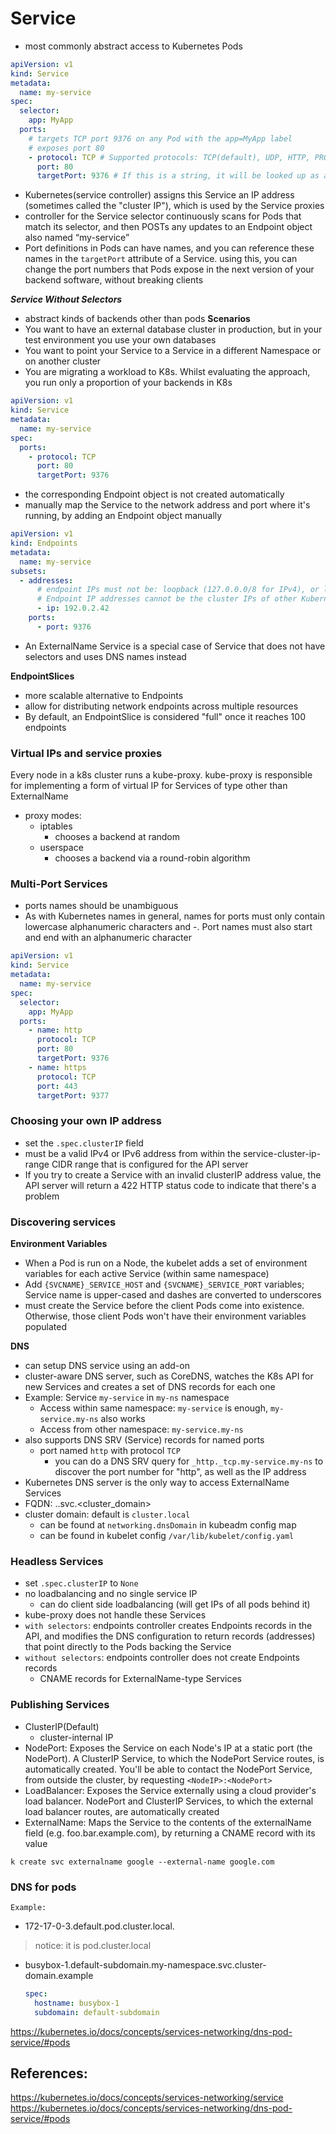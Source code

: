 # Service
- most commonly abstract access to Kubernetes Pods

```yaml
apiVersion: v1
kind: Service
metadata:
  name: my-service
spec:
  selector:
    app: MyApp
  ports:
    # targets TCP port 9376 on any Pod with the app=MyApp label
    # exposes port 80
    - protocol: TCP # Supported protocols: TCP(default), UDP, HTTP, PROXY, SCTP
      port: 80
      targetPort: 9376 # If this is a string, it will be looked up as a named port in the target Pod's container ports. If this is not specified, the value of the 'port' field is used (an identity map)
```
- Kubernetes(service controller) assigns this Service an IP address (sometimes called the "cluster IP"), which is used by the Service proxies
- controller for the Service selector continuously scans for Pods that match its selector, and then POSTs any updates to an Endpoint object also named “my-service”
- Port definitions in Pods can have names, and you can reference these names in the `targetPort` attribute of a Service. using this, you can change the port numbers that Pods expose in the next version of your backend software, without breaking clients

***Service Without Selectors***
- abstract kinds of backends other than pods
**Scenarios**
- You want to have an external database cluster in production, but in your test environment you use your own databases
- You want to point your Service to a Service in a different Namespace or on another cluster
- You are migrating a workload to K8s. Whilst evaluating the approach, you run only a proportion of your backends in K8s

```yaml
apiVersion: v1
kind: Service
metadata:
  name: my-service
spec:
  ports:
    - protocol: TCP
      port: 80
      targetPort: 9376
```
- the corresponding Endpoint object is not created automatically
- manually map the Service to the network address and port where it's running, by adding an Endpoint object manually
```yaml
apiVersion: v1
kind: Endpoints
metadata:
  name: my-service
subsets:
  - addresses:
      # endpoint IPs must not be: loopback (127.0.0.0/8 for IPv4), or link-local (169.254.0.0/16 and 224.0.0.0/24 for IPv4)
      # Endpoint IP addresses cannot be the cluster IPs of other Kubernetes Services, because kube-proxy doesn't support virtual IPs as a destination
      - ip: 192.0.2.42 
    ports:
      - port: 9376
```
- An ExternalName Service is a special case of Service that does not have selectors and uses DNS names instead


**EndpointSlices**
- more scalable alternative to Endpoints
- allow for distributing network endpoints across multiple resources
- By default, an EndpointSlice is considered "full" once it reaches 100 endpoints


### Virtual IPs and service proxies
Every node in a k8s cluster runs a kube-proxy. kube-proxy is responsible for implementing a form of virtual IP for Services of type other than ExternalName
- proxy modes: 
  - iptables
    - chooses a backend at random
  - userspace
    - chooses a backend via a round-robin algorithm

### Multi-Port Services
- ports names should be unambiguous
- As with Kubernetes names in general, names for ports must only contain lowercase alphanumeric characters and -. Port names must also start and end with an alphanumeric character

```yaml
apiVersion: v1
kind: Service
metadata:
  name: my-service
spec:
  selector:
    app: MyApp
  ports:
    - name: http
      protocol: TCP
      port: 80
      targetPort: 9376
    - name: https
      protocol: TCP
      port: 443
      targetPort: 9377
```

### Choosing your own IP address
- set the `.spec.clusterIP` field
- must be a valid IPv4 or IPv6 address from within the service-cluster-ip-range CIDR range that is configured for the API server
- If you try to create a Service with an invalid clusterIP address value, the API server will return a 422 HTTP status code to indicate that there's a problem

### Discovering services
**Environment Variables**
- When a Pod is run on a Node, the kubelet adds a set of environment variables for each active Service (within same namespace)
- Add `{SVCNAME}_SERVICE_HOST` and `{SVCNAME}_SERVICE_PORT` variables; Service name is upper-cased and dashes are converted to underscores
- must create the Service before the client Pods come into existence. Otherwise, those client Pods won't have their environment variables populated

**DNS**
- can setup DNS service using an add-on
- cluster-aware DNS server, such as CoreDNS, watches the K8s API for new Services and creates a set of DNS records for each one
- Example: Service `my-service` in `my-ns` namespace
  - Access within same namespace: `my-service` is enough, `my-service.my-ns` also works
  - Access from other namespace: `my-service.my-ns`
- also supports DNS SRV (Service) records for named ports
  - port named `http` with protocol `TCP`
    - you can do a DNS SRV query for `_http._tcp.my-service.my-ns` to discover the port number for "http", as well as the IP address
- Kubernetes DNS server is the only way to access ExternalName Services
- FQDN: <svcname>.<namespace>.svc.<cluster_domain> 
- cluster domain: default is `cluster.local`
  - can be found at `networking.dnsDomain` in kubeadm config map
  - can be found in kubelet config `/var/lib/kubelet/config.yaml`

### Headless Services
- set `.spec.clusterIP` to `None`
- no loadbalancing and no single service IP
  - can do client side loadbalancing (will get IPs of all pods behind it)
- kube-proxy does not handle these Services
- `with selectors`: endpoints controller creates Endpoints records in the API, and modifies the DNS configuration to return records (addresses) that point directly to the Pods backing the Service
- `without selectors`: endpoints controller does not create Endpoints records
  - CNAME records for ExternalName-type Services

### Publishing Services
- ClusterIP(Default)
  - cluster-internal IP
- NodePort: Exposes the Service on each Node's IP at a static port (the NodePort). A ClusterIP Service, to which the NodePort Service routes, is automatically created. You'll be able to contact the NodePort Service, from outside the cluster, by requesting `<NodeIP>:<NodePort>`
- LoadBalancer: Exposes the Service externally using a cloud provider's load balancer. NodePort and ClusterIP Services, to which the external load balancer routes, are automatically created
- ExternalName: Maps the Service to the contents of the externalName field (e.g. foo.bar.example.com), by returning a CNAME record with its value
```
k create svc externalname google --external-name google.com
```

### DNS for pods

`Example:`
- 172-17-0-3.default.pod.cluster.local.
>notice: it is pod.cluster.local
- busybox-1.default-subdomain.my-namespace.svc.cluster-domain.example
    ```yaml
    spec:
      hostname: busybox-1
      subdomain: default-subdomain

https://kubernetes.io/docs/concepts/services-networking/dns-pod-service/#pods

## References:
https://kubernetes.io/docs/concepts/services-networking/service
https://kubernetes.io/docs/concepts/services-networking/dns-pod-service/#pods